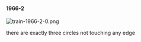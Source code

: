 #### 1966-2
![train-1966-2-0.png](https://github.com/lil-lab/nlvr/raw/master/nlvr/train/images/48/train-1966-2-0.png "train-1966-2-0.png")

there are exactly three circles not touching any edge